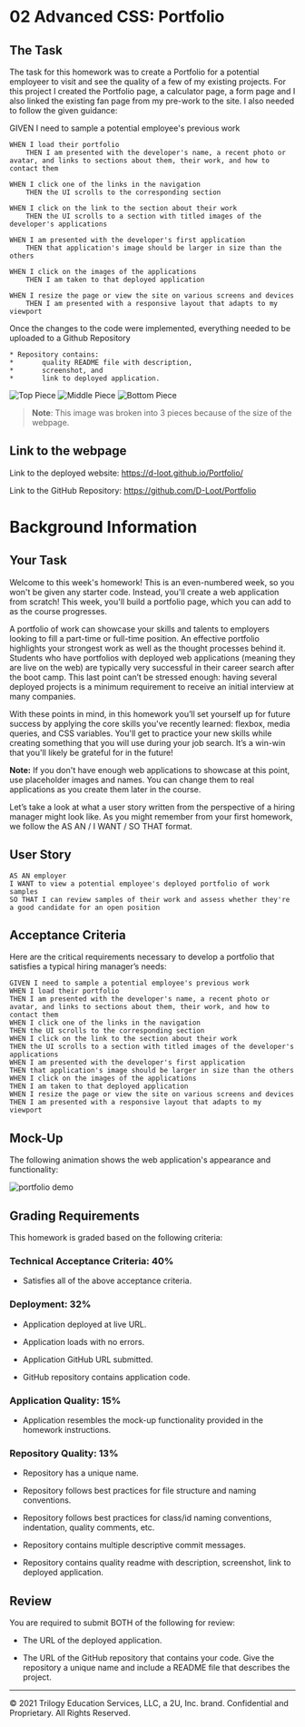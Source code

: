# 02 Advanced CSS: Portfolio

## The Task

The task for this homework was to create a Portfolio for a potential employeer to visit and see the quality of a few of my existing projects. For this project I created the Portfolio page, a calculator page, a form page and I also linked the existing fan page from my pre-work to the site. I also needed to follow the given guidance:

GIVEN I need to sample a potential employee's previous work

    WHEN I load their portfolio
        THEN I am presented with the developer's name, a recent photo or avatar, and links to sections about them, their work, and how to contact them

    WHEN I click one of the links in the navigation
        THEN the UI scrolls to the corresponding section

    WHEN I click on the link to the section about their work
        THEN the UI scrolls to a section with titled images of the developer's applications

    WHEN I am presented with the developer's first application
        THEN that application's image should be larger in size than the others

    WHEN I click on the images of the applications
        THEN I am taken to that deployed application

    WHEN I resize the page or view the site on various screens and devices
        THEN I am presented with a responsive layout that adapts to my viewport 

Once the changes to the code were implemented, everything needed to be uploaded to a Github Repository

    * Repository contains: 
    *       quality README file with description, 
    *       screenshot, and 
    *       link to deployed application.

![Top Piece](./assets/images/SC1.PNG)
![Middle Piece](./assets/images/SC2.PNG)
![Bottom Piece](./assets/images/SC3.PNG)

> **Note**: This image was broken into 3 pieces because of the size of the webpage.

## Link to the webpage

Link to the deployed website:
    https://d-loot.github.io/Portfolio/

Link to the GitHub Repository:
    https://github.com/D-Loot/Portfolio

# Background Information

## Your Task

Welcome to this week's homework! This is an even-numbered week, so you won't be given any starter code. Instead, you'll create a web application from scratch! This week, you'll build a portfolio page, which you can add to as the course progresses. 

A portfolio of work can showcase your skills and talents to employers looking to fill a part-time or full-time position. An effective portfolio highlights your strongest work as well as the thought processes behind it. Students who have portfolios with deployed web applications (meaning they are live on the web) are typically very successful in their career search after the boot camp. This last point can’t be stressed enough: having several deployed projects is a minimum requirement to receive an initial interview at many companies. 

With these points in mind, in this homework you’ll set yourself up for future success by applying the core skills you've recently learned: flexbox, media queries, and CSS variables. You'll get to practice your new skills while creating something that you will use during your job search. It’s a win-win that you'll likely be grateful for in the future!

**Note:** If you don't have enough web applications to showcase at this point, use placeholder images and names. You can change them to real applications as you create them later in the course.

Let’s take a look at what a user story written from the perspective of a hiring manager might look like. As you might remember from your first homework, we follow the AS AN / I WANT / SO THAT format. 


## User Story

```
AS AN employer
I WANT to view a potential employee's deployed portfolio of work samples
SO THAT I can review samples of their work and assess whether they're a good candidate for an open position
```


## Acceptance Criteria

Here are the critical requirements necessary to develop a portfolio that satisfies a typical hiring manager’s needs:

```
GIVEN I need to sample a potential employee's previous work
WHEN I load their portfolio
THEN I am presented with the developer's name, a recent photo or avatar, and links to sections about them, their work, and how to contact them
WHEN I click one of the links in the navigation
THEN the UI scrolls to the corresponding section
WHEN I click on the link to the section about their work
THEN the UI scrolls to a section with titled images of the developer's applications
WHEN I am presented with the developer's first application
THEN that application's image should be larger in size than the others
WHEN I click on the images of the applications
THEN I am taken to that deployed application
WHEN I resize the page or view the site on various screens and devices
THEN I am presented with a responsive layout that adapts to my viewport
```


## Mock-Up

The following animation shows the web application's appearance and functionality:

![portfolio demo](./Assets/02-advanced-css-homework-demo.gif)


## Grading Requirements

This homework is graded based on the following criteria: 

### Technical Acceptance Criteria: 40%

* Satisfies all of the above acceptance criteria.

### Deployment: 32%

* Application deployed at live URL.

* Application loads with no errors.

* Application GitHub URL submitted.

* GitHub repository contains application code.

### Application Quality: 15%

* Application resembles the mock-up functionality provided in the homework instructions.

### Repository Quality: 13%

* Repository has a unique name.

* Repository follows best practices for file structure and naming conventions.

* Repository follows best practices for class/id naming conventions, indentation, quality comments, etc.

* Repository contains multiple descriptive commit messages.

* Repository contains quality readme with description, screenshot, link to deployed application.

## Review

You are required to submit BOTH of the following for review:

* The URL of the deployed application.

* The URL of the GitHub repository that contains your code. Give the repository a unique name and include a README file that describes the project.

- - -
© 2021 Trilogy Education Services, LLC, a 2U, Inc. brand. Confidential and Proprietary. All Rights Reserved.

